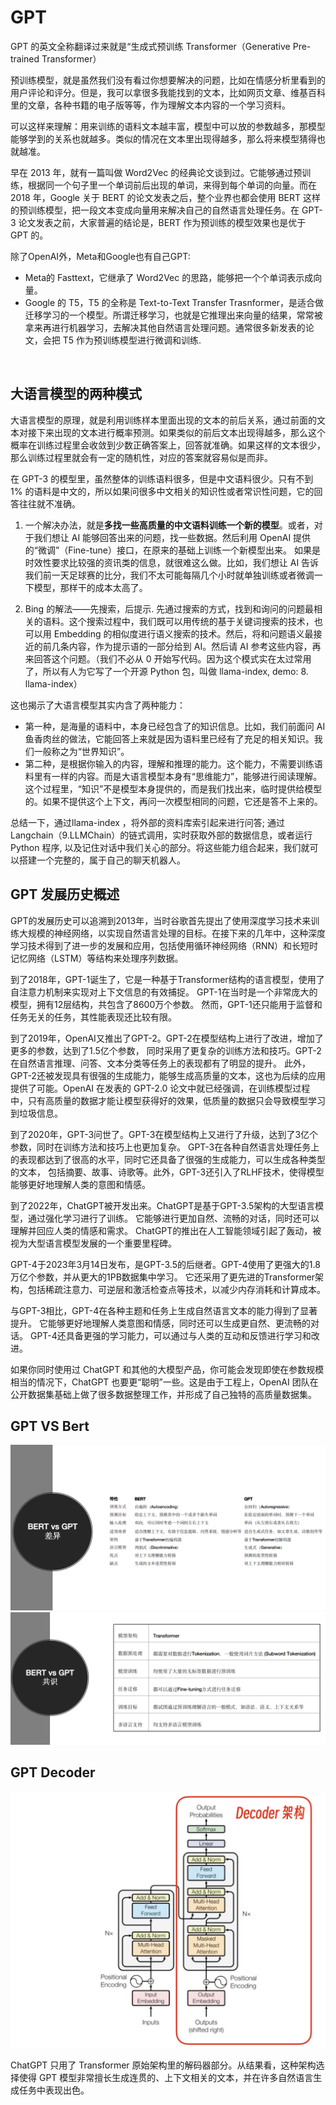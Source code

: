 # GPT
GPT 的英文全称翻译过来就是“生成式预训练 Transformer（Generative Pre-trained Transformer）

预训练模型，就是虽然我们没有看过你想要解决的问题，比如在情感分析里看到的用户评论和评分。但是，我可以拿很多我能找到的文本，比如网页文章、维基百科里的文章，各种书籍的电子版等等，作为理解文本内容的一个学习资料。

可以这样来理解：用来训练的语料文本越丰富，模型中可以放的参数越多，那模型能够学到的关系也就越多。类似的情况在文本里出现得越多，那么将来模型猜得也就越准。

早在 2013 年，就有一篇叫做 Word2Vec 的经典论文谈到过。它能够通过预训练，根据同一个句子里一个单词前后出现的单词，来得到每个单词的向量。而在 2018 年，Google 关于 BERT 的论文发表之后，整个业界也都会使用 BERT 这样的预训练模型，把一段文本变成向量用来解决自己的自然语言处理任务。在 GPT-3 论文发表之前，大家普遍的结论是，BERT 作为预训练的模型效果也是优于 GPT 的。

除了OpenAI外，Meta和Google也有自己GPT:
- Meta的 Fasttext，它继承了 Word2Vec 的思路，能够把一个个单词表示成向量。
- Google 的 T5，T5 的全称是 Text-to-Text Transfer Trasnformer，是适合做迁移学习的一个模型。所谓迁移学习，也就是它推理出来向量的结果，常常被拿来再进行机器学习，去解决其他自然语言处理问题。通常很多新发表的论文，会把 T5 作为预训练模型进行微调和训练.

<br>

## 大语言模型的两种模式
大语言模型的原理，就是利用训练样本里面出现的文本的前后关系，通过前面的文本对接下来出现的文本进行概率预测。如果类似的前后文本出现得越多，那么这个概率在训练过程里会收敛到少数正确答案上，回答就准确。如果这样的文本很少，那么训练过程里就会有一定的随机性，对应的答案就容易似是而非。

在 GPT-3 的模型里，虽然整体的训练语料很多，但是中文语料很少。只有不到 1% 的语料是中文的，所以如果问很多中文相关的知识性或者常识性问题，它的回答往往就不准确。

1. 一个解决办法，就是<strong>多找一些高质量的中文语料训练一个新的模型</strong>。或者，对于我们想让 AI 能够回答出来的问题，找一些数据。然后利用 OpenAI 提供的“微调”（Fine-tune）接口，在原来的基础上训练一个新模型出来。
如果是时效性要求比较强的资讯类的信息，就很难这么做。比如，我们想让 AI 告诉我们前一天足球赛的比分，我们不太可能每隔几个小时就单独训练或者微调一下模型，那样干的成本太高了。

2. Bing 的解法——先搜索，后提示.
先通过搜索的方式，找到和询问的问题最相关的语料。这个搜索过程中，我们既可以用传统的基于关键词搜索的技术，也可以用 Embedding 的相似度进行语义搜索的技术。然后，将和问题语义最接近的前几条内容，作为提示语的一部分给到 AI。然后请 AI 参考这些内容，再来回答这个问题。（我们不必从 0 开始写代码。因为这个模式实在太过常用了，所以有人为它写了一个开源 Python 包，叫做 llama-index,
demo: 8. llama-index）

这也揭示了大语言模型其实内含了两种能力：
- 第一种，是海量的语料中，本身已经包含了的知识信息。比如，我们前面问 AI 鱼香肉丝的做法，它能回答上来就是因为语料里已经有了充足的相关知识。我们一般称之为“世界知识”。
- 第二种，是根据你输入的内容，理解和推理的能力。这个能力，不需要训练语料里有一样的内容。而是大语言模型本身有“思维能力”，能够进行阅读理解。这个过程里，“知识”不是模型本身提供的，而是我们找出来，临时提供给模型的。如果不提供这个上下文，再问一次模型相同的问题，它还是答不上来的。

总结一下，通过llama-index ，将外部的资料库索引起来进行问答; 通过 Langchain（9.LLMChain）的链式调用，实时获取外部的数据信息，或者运行 Python 程序, 以及记住对话中我们关心的部分。将这些能力组合起来，我们就可以搭建一个完整的，属于自己的聊天机器人。


## GPT 发展历史概述
GPT的发展历史可以追溯到2013年，当时谷歌首先提出了使用深度学习技术来训练大规模的神经网络，以实现自然语言处理的目标。在接下来的几年中，这种深度学习技术得到了进一步的发展和应用，包括使用循环神经网络（RNN）和长短时记忆网络（LSTM）等结构来处理序列数据。

到了2018年，GPT-1诞生了，它是一种基于Transformer结构的语言模型，使用了自注意力机制来实现对上下文信息的有效捕捉。
GPT-1在当时是一个非常庞大的模型，拥有12层结构，共包含了8600万个参数。
然而，GPT-1还只能用于监督和任务无关的任务，其性能表现还比较有限。

到了2019年，OpenAI又推出了GPT-2。GPT-2在模型结构上进行了改进，增加了更多的参数，达到了1.5亿个参数，
同时采用了更复杂的训练方法和技巧。GPT-2在自然语言推理、问答、文本分类等任务上的表现都有了明显的提升。
此外，GPT-2还被发现具有很强的生成能力，能够生成高质量的文本，这也为后续的应用提供了可能。OpenAI 在发表的 GPT-2.0 论文中就已经强调，在训练模型过程中，只有高质量的数据才能让模型获得好的效果，低质量的数据只会导致模型学习到垃圾信息。

到了2020年，GPT-3问世了。GPT-3在模型结构上又进行了升级，达到了3亿个参数，同时在训练方法和技巧上也更加复杂。
GPT-3在各种自然语言处理任务上的表现都达到了很高的水平，同时它还具备了很强的生成能力，可以生成各种类型的文本，
包括摘要、故事、诗歌等。此外，GPT-3还引入了RLHF技术，使得模型能够更好地理解人类的意图和情感。

到了2022年，ChatGPT被开发出来。ChatGPT是基于GPT-3.5架构的大型语言模型，通过强化学习进行了训练。
它能够进行更加自然、流畅的对话，同时还可以理解并回应人类的情感和需求。
ChatGPT的推出在人工智能领域引起了轰动，被视为大型语言模型发展的一个重要里程碑。


GPT-4于2023年3月14日发布，是GPT-3.5的后继者。GPT-4使用了更强大的1.8万亿个参数，并从更大的1PB数据集中学习。
它还采用了更先进的Transformer架构，包括稀疏注意力、可逆层和激活检查点等技术，以减少内存消耗和计算成本。

与GPT-3相比，GPT-4在各种主题和任务上生成自然语言文本的能力得到了显著提升。
它能够更好地理解人类意图和情感，同时还可以生成更自然、更流畅的对话。
GPT-4还具备更强的学习能力，可以通过与人类的互动和反馈进行学习和改进。

如果你同时使用过 ChatGPT 和其他的大模型产品，你可能会发现即使在参数规模相当的情况下，ChatGPT 也要更“聪明”一些。这是由于工程上，OpenAI 团队在公开数据集基础上做了很多数据整理工作，并形成了自己独特的高质量数据集。


## GPT VS Bert

<img src="../theory/images/GPT%20VS%20Bert.png" />

<img src="../theory/images/GPT%20and%20Bert.png" />

## GPT Decoder

<img src="../theory/images/GPT Decoder arch.png" />

ChatGPT 只用了 Transformer 原始架构里的解码器部分。从结果看，这种架构选择使得 GPT 模型非常擅长生成连贯的、上下文相关的文本，并在许多自然语言生成任务中表现出色。